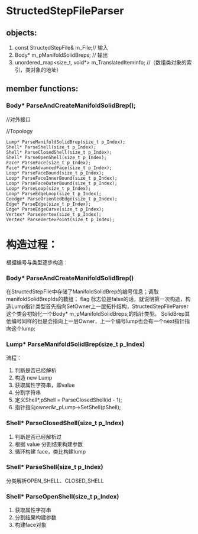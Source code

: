 # StructedStepFileParser
## objects:
1. const StructedStepFile& m_File;// 输入
2. Body* m_pManifoldSolidBreps; // 输出
3. unordered_map<size_t, void*>  m_TranslatedItemInfo; //（数组类对象的索引，类对象的地址）

## member functions:

### Body* ParseAndCreateManifoldSolidBrep();
//对外接口

//Topology

	Lump* ParseManifoldSolidBrep(size_t p_Index);
	Shell* ParseShell(size_t p_Index);
	Shell* ParseClosedShell(size_t p_Index);
	Shell* ParseOpenShell(size_t p_Index);
	Face* ParseFace(size_t p_Index);
	Face* ParseAdvancedFace(size_t p_Index);
	Loop* ParseFaceBound(size_t p_Index);
	Loop* ParseFaceInnerBound(size_t p_Index);
	Loop* ParseFaceOuterBound(size_t p_Index);
	Loop* ParseLoop(size_t p_Index);
	Loop* ParseEdgeLoop(size_t p_Index);
	Coedge* ParseOrientedEdge(size_t p_Index);
	Edge* ParseEdge(size_t p_Index);
	Edge* ParseEdgeCurve(size_t p_Index);
	Vertex* ParseVertex(size_t p_Index);
	Vertex* ParseVertexPoint(size_t p_Index);

# 构造过程：

根据编号与类型逐步构造：

### Body* ParseAndCreateManifoldSolidBrep()

在StructedStepFile中存储了ManifoldSolidBrep的编号信息；调取manifoldSolidBrepIds的数组；
flag 标志位是false的话，就说明第一次构造，构造Lump指针类型首先指向SetOwner上一层拓扑结构，StructedStepFileParser这个类会初始化一个Body* m_pManifoldSolidBreps;的指针类型。
SolidBrep其他编号同样的也是会指向上一层Owner，上一个编号lump也会有一个next指针指向这个lump;

###  Lump* ParseManifoldSolidBrep(size_t p_Index)

流程：

1. 判断是否已经解析
2. 构造 new Lump
3. 获取属性字符串，即value
4. 分割字符串
5. 定义Shell*,pShell = ParseClosedShell(id - 1);
6. 指针指向owner&r_pLump->SetShell(pShell);


### Shell* ParseClosedShell(size_t p_Index)

1. 判断是否已经解析过
2. 根据 value 分割结果构建参数
3. 循环构建 face，类比构建lump

### Shell* ParseShell(size_t p_Index)

分类解析OPEN_SHELL、CLOSED_SHELL

### Shell* ParseOpenShell(size_t p_Index)

1. 获取属性字符串
2. 分割结果构建参数
3. 构建face对象

